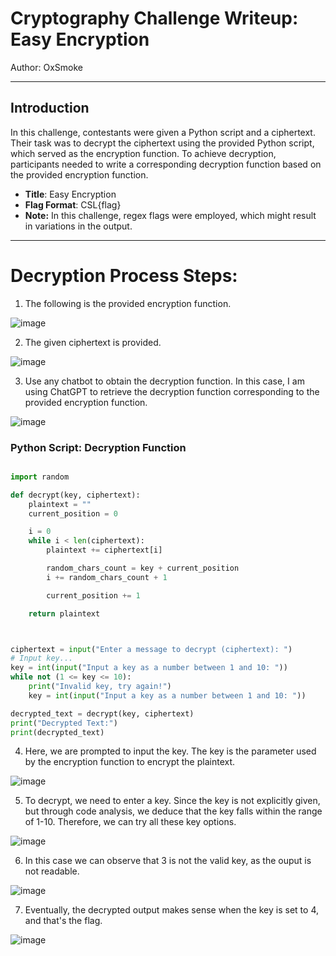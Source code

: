 # Cryptography Challenge Writeup: Easy Encryption

Author: OxSmoke

---

## Introduction

In this challenge, contestants were given a Python script and a ciphertext. Their task was to decrypt the ciphertext using the provided Python script, which served as the encryption function. To achieve decryption, participants needed to write a corresponding decryption function based on the provided encryption function.

- **Title**: Easy Encryption
- **Flag Format**: CSL{flag}
- **Note:** In this challenge, regex flags were employed, which might result in variations in the output.

---

# Decryption Process Steps: 

1.	The following is the provided encryption function.
   
![image](https://github.com/TrojanNinja/Nascon-24-CTF/assets/122688432/8365f2af-92a6-4f5a-817e-92268c43c9f1)


2.	The given ciphertext is provided.
   
![image](https://github.com/TrojanNinja/Nascon-24-CTF/assets/122688432/eb39f369-0ab9-426a-a484-dbe2416851a8)


3.	Use any chatbot to obtain the decryption function. In this case, I am using ChatGPT to retrieve the decryption function corresponding to the provided encryption function.

![image](https://github.com/TrojanNinja/Nascon-24-CTF/assets/122688432/f7cbcf42-9df5-42ff-a6e3-3d46958e8693)

### Python Script: Decryption Function

```python

import random

def decrypt(key, ciphertext):
    plaintext = ""
    current_position = 0

    i = 0
    while i < len(ciphertext):
        plaintext += ciphertext[i]

        random_chars_count = key + current_position
        i += random_chars_count + 1

        current_position += 1

    return plaintext



ciphertext = input("Enter a message to decrypt (ciphertext): ")
# Input key...
key = int(input("Input a key as a number between 1 and 10: "))
while not (1 <= key <= 10):
    print("Invalid key, try again!")
    key = int(input("Input a key as a number between 1 and 10: "))

decrypted_text = decrypt(key, ciphertext)
print("Decrypted Text:")
print(decrypted_text)


````


4.	Here, we are prompted to input the key. The key is the parameter used by the encryption function to encrypt the plaintext.

![image](https://github.com/TrojanNinja/Nascon-24-CTF/assets/122688432/a0e355e0-7ffd-4e04-9caf-ac3cc8a265e2)

 
5.	To decrypt, we need to enter a key. Since the key is not explicitly given, but through code analysis, we deduce that the key falls within the range of 1-10. Therefore, we can try all these key options.

![image](https://github.com/TrojanNinja/Nascon-24-CTF/assets/122688432/2dc499cb-98cd-4983-baee-7973d48db10e)


6. In this case we can observe that 3 is not the valid key, as the ouput is not readable. 

![image](https://github.com/TrojanNinja/Nascon-24-CTF/assets/122688432/883a9685-5fb3-47ff-945b-647694b58045)


7. Eventually, the decrypted output makes sense when the key is set to 4, and that's the flag.

![image](https://github.com/TrojanNinja/Nascon-24-CTF/assets/122688432/20751028-6d8f-4e5f-ad4c-289191be164e)

